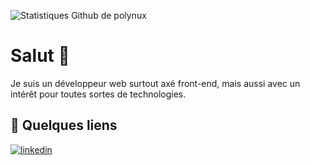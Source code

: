 ![ Statistiques Github de polynux ](https://github-readme-stats.vercel.app/api?username=polynux&count_private=true&show_icons=true&theme=react)

# Salut 👋
Je suis un développeur web surtout axé front-end, mais aussi avec un intérêt pour toutes sortes de technologies.

##  🔗 Quelques liens

[![ linkedin ](https://img.shields.io/badge/linkedin-0A66C2?style=for-the-badge&logo=linkedin&logoColor=white)](https://www.linkedin.com/in/guillaume-dorce/)
